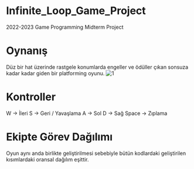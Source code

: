 # Infinite_Loop_Game_Project
2022-2023 Game Programming Midterm Project

# Oynanış
Düz bir hat üzerinde rastgele konumlarda engeller ve ödüller çıkan sonsuza kadar kadar giden bir platforming oyunu.
![1](https://user-images.githubusercontent.com/76780294/204632836-b74e214d-6068-4aa5-af75-18da5fe39d86.JPG)

# Kontroller
W -> İleri
S -> Geri / Yavaşlama
A -> Sol
D -> Sağ
Space -> Zıplama

# Ekipte Görev Dağılımı
Oyun aynı anda birlikte geliştirilmesi sebebiyle bütün kodlardaki geliştirilen kısımlardaki oransal dağılım eşittir.
